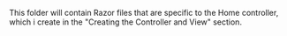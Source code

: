 This folder will contain Razor files that are specific to the Home controller, which i create in the "Creating the Controller and View" section.